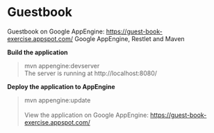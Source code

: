 # Guestbook
Guestbook on Google AppEngine: https://guest-book-exercise.appspot.com/
Google AppEngine, Restlet and Maven

**Build the application**
> mvn appengine:devserver
<br /> The server is running at http://localhost:8080/

**Deploy the application to AppEngine**
> mvn appengine:update <br />
<br /> View the application on Google AppEngine: https://guest-book-exercise.appspot.com/
